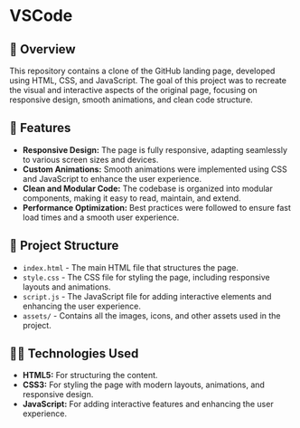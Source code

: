 # VSCode
## 📜 Overview

This repository contains a clone of the GitHub landing page, developed using HTML, CSS, and JavaScript. The goal of this project was to recreate the visual and interactive aspects of the original page, focusing on responsive design, smooth animations, and clean code structure.

## 🎯 Features

- **Responsive Design:** The page is fully responsive, adapting seamlessly to various screen sizes and devices.
- **Custom Animations:** Smooth animations were implemented using CSS and JavaScript to enhance the user experience.
- **Clean and Modular Code:** The codebase is organized into modular components, making it easy to read, maintain, and extend.
- **Performance Optimization:** Best practices were followed to ensure fast load times and a smooth user experience.

## 📂 Project Structure

- `index.html` - The main HTML file that structures the page.
- `style.css` - The CSS file for styling the page, including responsive layouts and animations.
- `script.js` - The JavaScript file for adding interactive elements and enhancing the user experience.
- `assets/` - Contains all the images, icons, and other assets used in the project.

## 👨‍💻 Technologies Used

- **HTML5:** For structuring the content.
- **CSS3:** For styling the page with modern layouts, animations, and responsive design.
- **JavaScript:** For adding interactive features and enhancing the user experience.
